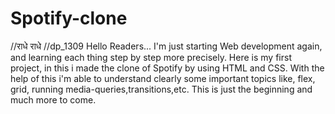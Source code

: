# Spotify-clone
//राधे राधे
//dp_1309
Hello Readers...
I'm just starting Web development again, and learning each thing step by step more precisely.
Here is my first project, in this i made the clone of Spotify by using HTML and CSS.
With the help of this i'm able to understand clearly some important topics like, flex, grid, running media-queries,transitions,etc.
This is just the beginning and much more to come.
